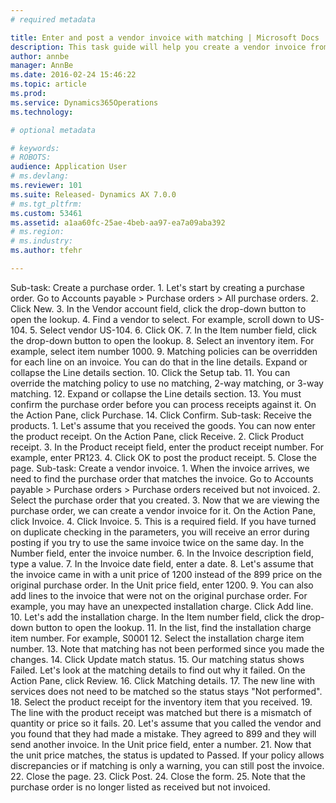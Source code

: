 ```yaml
---
# required metadata

title: Enter and post a vendor invoice with matching | Microsoft Docs
description: This task guide will help you create a vendor invoice from a purchase order and view the results of matching the purchase order, receipt, and invoice (3 way matching).
author: annbe
manager: AnnBe
ms.date: 2016-02-24 15:46:22
ms.topic: article
ms.prod: 
ms.service: Dynamics365Operations
ms.technology: 

# optional metadata

# keywords: 
# ROBOTS: 
audience: Application User
# ms.devlang: 
ms.reviewer: 101
ms.suite: Released- Dynamics AX 7.0.0
# ms.tgt_pltfrm: 
ms.custom: 53461
ms.assetid: a1aa60fc-25ae-4beb-aa97-ea7a09aba392
# ms.region: 
# ms.industry: 
ms.author: tfehr

---
```


Sub-task: Create a purchase order.
1.
Let's start by creating a purchase order.
Go to Accounts payable &gt; Purchase orders &gt; All purchase orders.
2.
Click New.
3.
In the Vendor account field, click the drop-down button to open the lookup.
4.
Find a vendor to select. For example, scroll down to US-104.
5.
Select vendor US-104.
6.
Click OK.
7.
In the Item number field, click the drop-down button to open the lookup.
8.
Select an inventory item. For example, select item number 1000.
9.
Matching policies can be overridden for each line on an invoice. You can do that in the line details.
Expand or collapse the Line details section.
10.
Click the Setup tab.
11.
You can override the matching policy to use no matching, 2-way matching, or 3-way matching.
12.
Expand or collapse the Line details section.
13.
You must confirm the purchase order before you can process receipts against it.
On the Action Pane, click Purchase.
14.
Click Confirm.
Sub-task: Receive the products.
1.
Let's assume that you received the goods. You can now enter the product receipt.
On the Action Pane, click Receive.
2.
Click Product receipt.
3.
In the Product receipt field, enter the product receipt number. For example, enter PR123.
4.
Click OK to post the product receipt.
5.
Close the page.
Sub-task: Create a vendor invoice.
1.
When the invoice arrives, we need to find the purchase order that matches the invoice.
Go to Accounts payable &gt; Purchase orders &gt; Purchase orders received but not invoiced.
2.
Select the purchase order that you created.
3.
Now that we are viewing the purchase order, we can create a vendor invoice for it.
On the Action Pane, click Invoice.
4.
Click Invoice.
5.
This is a required field. If you have turned on duplicate checking in the parameters, you will receive an error during posting if you try to use the same invoice twice on the same day.
In the Number field, enter the invoice number.
6.
In the Invoice description field, type a value.
7.
In the Invoice date field, enter a date.
8.
Let's assume that the invoice came in with a unit price of 1200 instead of the 899 price on the original purchase order.
In the Unit price field, enter 1200.
9.
You can also add lines to the invoice that were not on the original purchase order. For example, you may have an unexpected installation charge.
Click Add line.
10.
Let's add the installation charge.
In the Item number field, click the drop-down button to open the lookup.
11.
In the list, find the installation charge item number. For example, S0001
12.
Select the installation charge item number.
13.
Note that matching has not been performed since you made the changes.
14.
Click Update match status.
15.
Our matching status shows Failed. Let's look at the matching details to find out why it failed.
On the Action Pane, click Review.
16.
Click Matching details.
17.
The new line with services does not need to be matched so the status stays "Not performed".
18.
Select the product receipt for the inventory item that you received.
19.
The line with the product receipt was matched but there is a mismatch of quantity or price so it fails.
20.
Let's assume that you called the vendor and you found that they had made a mistake. They agreed to 899 and they will send another invoice.
In the Unit price field, enter a number.
21.
Now that the unit price matches, the status is updated to Passed. If your policy allows discrepancies or if matching is only a warning, you can still post the invoice.
22.
Close the page.
23.
Click Post.
24.
Close the form.
25.
Note that the purchase order is no longer listed as received but not invoiced.

